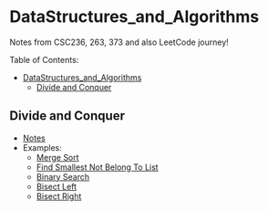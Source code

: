 # DataStructures_and_Algorithms
Notes from CSC236, 263, 373 and also LeetCode journey!

Table of Contents:
- [DataStructures_and_Algorithms](#datastructures_and_algorithms)
  - [Divide and Conquer](#divide-and-conquer)


## Divide and Conquer
- [Notes](./divide_and_conquer/notes.md)
- Examples:
    - [Merge Sort](./divide_and_conquer/merge_sort)
    - [Find Smallest Not Belong To List](./divide_and_conquer/find_smallest_not_belong)
    - [Binary Search](./divide_and_conquer/binary_search)
    - [Bisect Left](./divide_and_conquer/bisect_left)
    - [Bisect Right](./divide_and_conquer/bisect_right)
